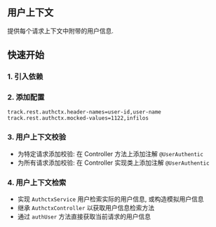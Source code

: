 ## 用户上下文

提供每个请求上下文中附带的用户信息.

## 快速开始

### 1. 引入依赖

### 2. 添加配置

```
track.rest.authctx.header-names=user-id,user-name
track.rest.authctx.mocked-values=1122,infilos
```

### 3. 用户上下文校验

- 为特定请求添加校验: 在 Controller 方法上添加注解 `@UserAuthentic`
- 为所有请求添加校验: 在 Controller 实现类上添加注解 `@UserAuthentic`

### 4. 用户上下文检索

- 实现 `AuthctxService` 用户检索实际的用户信息, 或构造模拟用户信息
- 继承 `AuthctxController` 以获取用户信息检索方法
- 通过 `authUser` 方法直接获取当前请求的用户信息